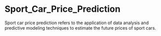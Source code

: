 # Sport_Car_Price_Prediction
 Sport car price prediction refers to the application of data analysis and predictive modeling techniques to estimate the future prices of sport cars.
